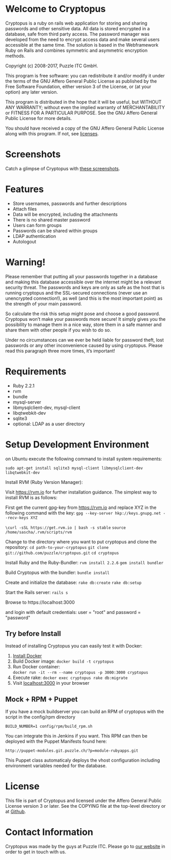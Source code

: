 Welcome to Cryptopus
====================

Cryptopus is a ruby on rails web application for storing and sharing
passwords and other sensitive data. All data is stored encrypted in a
database, safe from third party access. The password manager was
developed from the need to encrypt access data and make several users
accessible at the same time. The solution is based in the Webframework
Ruby on Rails and combines symmetric and asymmetric encryption methods.

Copyright (c) 2008-2017, Puzzle ITC GmbH.

This program is free software: you can redistribute it and/or modify it
under the terms of the GNU Affero General Public License as published by
the Free Software Foundation, either version 3 of the License, or (at
your option) any later version.

This program is distributed in the hope that it will be useful, but
WITHOUT ANY WARRANTY; without even the implied warranty of
MERCHANTABILITY or FITNESS FOR A PARTICULAR PURPOSE. See the GNU Affero
General Public License for more details.

You should have received a copy of the GNU Affero General Public License
along with this program. If not, see
[licenses](http://www.gnu.org/licenses/).

Screenshots
===========

Catch a glimpse of Cryptopus with [these screenshots](https://github.com/puzzle/cryptopus/wiki/Screenshots).

Features
========

-   Store usernames, passwords and further descriptions
-   Attach files
-   Data will be encrypted, including the attachments
-   There is no shared master password
-   Users can form groups
-   Passwords can be shared within groups
-   LDAP authentication
-   Autologout

Warning!
========

Please remember that putting all your passwords together in a database
and making this database accessible over the internet might be a
relevant security threat. The passwords and keys are only as safe as the
host that is running cryptopus and the SSL-secured connections (never
use an unencrypted connection!), as well (and this is the most important
point) as the strength of your main password.

So calculate the risk this setup might pose and choose a good password.
Cryptopus won’t make your passwords more secure! It simply gives you the
possibility to manage them in a nice way, store them in a safe manner
and share them with other people if you wish to do so.

Under no circumstances can we ever be held liable for password theft,
lost passwords or any other inconvenience caused by using cryptopus.
Please read this paragraph three more times, it’s important!

Requirements
============

-   Ruby 2.2.1
-   rvm
-   bundle
-   mysql-server
-   libmysqlclient-dev, mysql-client
-   libqtwebkit-dev
-   sqlite3
-   optional: LDAP as a user directory

Setup Development Environment
=============================

on Ubuntu execute the following command to install system requirements:  

`sudo apt-get install sqlite3 mysql-client libmysqlclient-dev libqtwebkit-dev`


Install RVM (Ruby Version Manager):

Visit https://rvm.io for further installation guidance. The simplest way to install RVM is as follows:

First get the current gpg-key from https://rvm.io and replace XYZ in the following command with the key:
`gpg --key-server hkp://keys.gnupg.net --recv-keys XYZ`

`\curl -sSL https://get.rvm.io | bash -s stable`
`source /home/sascha/.rvm/scripts/rvm`

Change to the directory where you want to put cryptopus and clone the repository:
`cd path-to-your-cryptopus`
`git clone git://github.com/puzzle/cryptopus.git`
`cd cryptopus`

Install Ruby and the Ruby-Bundler:
`rvm install 2.2.6`
`gem install bundler`

Build Cryptopus with the bundler:
`bundle install`

Create and initialize the database:
`rake db:create`
`rake db:setup`

Start the Rails server:
`rails s`

Browse to https://localhost:3000

and login with default credentials:
user = "root" and password = "password"



Try before Install
------------------

Instead of installing Cryptopus you can easily test it with Docker:

1. ​[Install Docker](https://docs.docker.com/engine/installation/ubuntulinux/)        
2. Build Docker image: `docker build -t cryptopus`  
3. Run Docker container:   
`docker run -it --rm --name cryptopus -p 3000:3000 cryptopus`  
4. Execute rake: `docker exec cryptopus rake db:migrate`    
5. Visit [localhost:3000](http://localhost:3000) in your browser  


Mock + RPM + Puppet
-------------------

If you have a mock buildserver you can build an RPM of cryptopus with
the script in the config/rpm directory

`BUILD_NUMBER=1 config/rpm/build_rpm.sh`

You can integrate this in Jenkins if you want. This RPM can then be
deployed with the Puppet Manifests found here:

`http://puppet-modules.git.puzzle.ch/?p=module-rubyapps.git`

This Puppet class automaticaly deploys the vhost configuration including
environment variables needed for the database.

License
=======

This file is part of Cryptopus
and licensed under the Affero General Public License version 3 or later.
See the COPYING file at the top-level directory or at
[Github](https://github.com/puzzle/cryptopus).

Contact Information
===================

Cryptopus was made by the guys at Puzzle ITC. Please go to
[our website](http://www.puzzle.ch/) in order to get in touch
with us.
